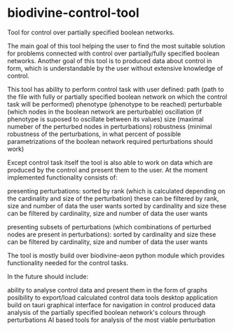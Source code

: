 # biodivine-control-tool
Tool for control over partially specified boolean networks.

The main goal of this tool helping the user to find the most suitable solution for problems connected with control over partially/fully specified boolean networks.
Another goal of this tool is to produced data about control in form, which is understandable by the user without extensive knowledge of control.

This tool has ability to perform control task with user defined:
path (path to the file with fully or partially specified boolean network on which the control task will be performed)
phenotype (phenotype to be reached)
perturbable (which nodes in the boolean network are perturbable)
oscillation (if phenotype is suposed to oscillate between its values)
size (maximal numeber of the perturbed nodes in perturbations)
robustness (minimal robustness of the perturbations, in what percent of possible parametrizations of the boolean network required perturbations should work)

Except control task itself the tool is also able to work on data which are produced by the control and present them to the user.
At the moment implemented functionality consists of:

presenting perturbations:
  sorted by rank (which is calculated depending on the cardinality and size of the perturbation)
    these can be filtered by rank, size and number of data the user wants
  sorted by cardinality and size
    these can be filtered by cardinality, size and number of data the user wants
    
presenting subsets of perturbations (which combinations of perturbed nodes are present in perturbations):
    sorted by cardinality and size
      these can be filtered by cardinality, size and number of data the user wants

The tool is mostly build over biodivine-aeon python module which provides functionality needed for the control tasks. 

In the future should include:

ability to analyse control data and present them in the form of graphs
posibility to export/load calculated control data
tools desktop application build on tauri
graphical interface for navigation in control produced data
analysis of the partially specified boolean network's colours through perturbations
AI based tools for analysis of the most viable perturbation
